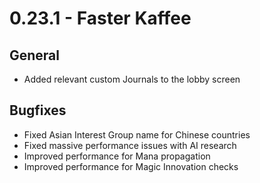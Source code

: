 # 0.23.1 - Faster Kaffee
## General
- Added relevant custom Journals to the lobby screen
## Bugfixes
- Fixed Asian Interest Group name for Chinese countries
- Fixed massive performance issues with AI research
- Improved performance for Mana propagation
- Improved performance for Magic Innovation checks